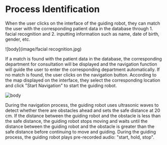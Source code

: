 # Process Identification

When the user clicks on the interface of the guiding robot, they can match the user with the corresponding patient data in the database through 1. facial recognition and 2. inputting information such as name, date of birth, gender, etc.

![body](image/facial recognition.jpg)

If a match is found with the patient data in the database, the corresponding department for consultation will be displayed and the navigation function will guide the user to enter the corresponding department automatically. If no match is found, the user clicks on the navigation button. According to the map displayed on the interface, they select the corresponding location and click "Start Navigation" to start the guiding robot. 

![body](image/map.jpg)

During the navigation process, the guiding robot uses ultrasonic waves to detect whether there are obstacles ahead and sets the safe distance at 20 cm. If the distance between the guiding robot and the obstacle is less than the safe distance, the guiding robot stops moving and waits until the distance between the guiding robot and the obstacle is greater than the safe distance before continuing to move and guiding. During the guiding process, the guiding robot plays pre-recorded audio: "start, hold, stop".
